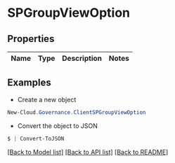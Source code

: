 # SPGroupViewOption
## Properties

Name | Type | Description | Notes
------------ | ------------- | ------------- | -------------

## Examples

- Create a new object
```powershell
New-Cloud.Governance.ClientSPGroupViewOption 
```

- Convert the object to JSON
```powershell
$ | Convert-ToJSON
```


[[Back to Model list]](../README.md#documentation-for-models) [[Back to API list]](../README.md#documentation-for-api-endpoints) [[Back to README]](../README.md)

